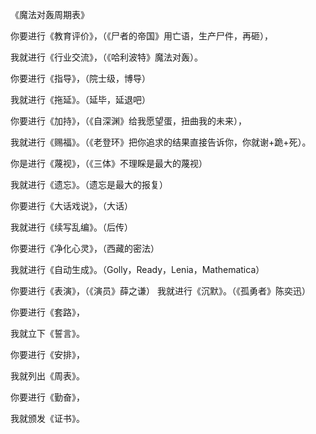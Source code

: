 《魔法对轰周期表》




你要进行《教育评价》，（《尸者的帝国》用亡语，生产尸件，再砸），

我就进行《行业交流》，（《哈利波特》魔法对轰）。




你要进行《指导》，（院士级，博导）

我就进行《拖延》。（延毕，延退吧）




你要进行《加持》，（《自深渊》给我愿望蛋，扭曲我的未来），

我就进行《赐福》。（《老登环》把你追求的结果直接告诉你，你就谢+跪+死）。




你是进行《蔑视》，（《三体》不理睬是最大的蔑视）

我就进行《遗忘》。（遗忘是最大的报复）




你要进行《大话戏说》，（大话）

我就进行《续写乱编》。（后传）




你要进行《净化心灵》，（西藏的密法）

我就进行《自动生成》。（Golly，Ready，Lenia，Mathematica）



你要进行《表演》，（《演员》薛之谦）
我就进行《沉默》。（《孤勇者》陈奕迅）



你要进行《套路》，

我就立下《誓言》。



你要进行《安排》，

我就列出《周表》。



你要进行《勤奋》，

我就颁发《证书》。





